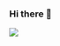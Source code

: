 ### Hi there 👋

<div align="center">
  
</div>
 
<img align="left" src="https://github-readme-stats.vercel.app/api?username=Gusdnd01&show_icons=true&theme=radical"/>

<dic align="right">

</div>
